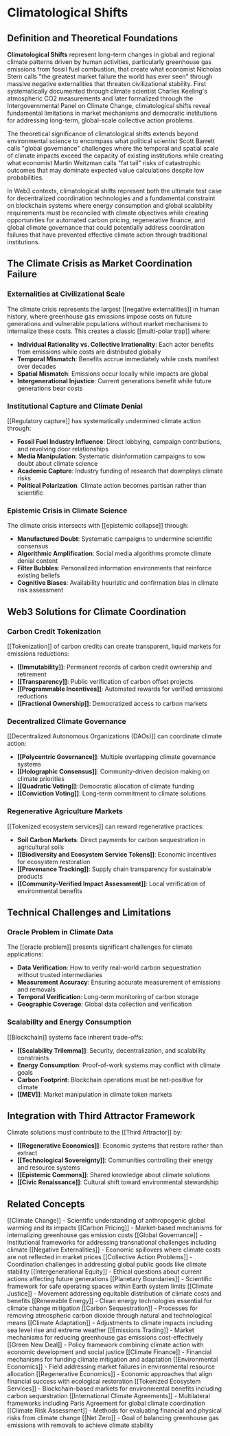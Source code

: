 # Climatological Shifts

## Definition and Theoretical Foundations

**Climatological Shifts** represent long-term changes in global and regional climate patterns driven by human activities, particularly greenhouse gas emissions from fossil fuel combustion, that create what economist Nicholas Stern calls "the greatest market failure the world has ever seen" through massive negative externalities that threaten civilizational stability. First systematically documented through climate scientist Charles Keeling's atmospheric CO2 measurements and later formalized through the Intergovernmental Panel on Climate Change, climatological shifts reveal fundamental limitations in market mechanisms and democratic institutions for addressing long-term, global-scale collective action problems.

The theoretical significance of climatological shifts extends beyond environmental science to encompass what political scientist Scott Barrett calls "global governance" challenges where the temporal and spatial scale of climate impacts exceed the capacity of existing institutions while creating what economist Martin Weitzman calls "fat tail" risks of catastrophic outcomes that may dominate expected value calculations despite low probabilities.

In Web3 contexts, climatological shifts represent both the ultimate test case for decentralized coordination technologies and a fundamental constraint on blockchain systems where energy consumption and global scalability requirements must be reconciled with climate objectives while creating opportunities for automated carbon pricing, regenerative finance, and global climate governance that could potentially address coordination failures that have prevented effective climate action through traditional institutions.

## The Climate Crisis as Market Coordination Failure

### Externalities at Civilizational Scale
The climate crisis represents the largest [[negative externalities]] in human history, where greenhouse gas emissions impose costs on future generations and vulnerable populations without market mechanisms to internalize these costs. This creates a classic [[multi-polar trap]] where:

- **Individual Rationality vs. Collective Irrationality**: Each actor benefits from emissions while costs are distributed globally
- **Temporal Mismatch**: Benefits accrue immediately while costs manifest over decades
- **Spatial Mismatch**: Emissions occur locally while impacts are global
- **Intergenerational Injustice**: Current generations benefit while future generations bear costs

### Institutional Capture and Climate Denial
[[Regulatory capture]] has systematically undermined climate action through:
- **Fossil Fuel Industry Influence**: Direct lobbying, campaign contributions, and revolving door relationships
- **Media Manipulation**: Systematic disinformation campaigns to sow doubt about climate science
- **Academic Capture**: Industry funding of research that downplays climate risks
- **Political Polarization**: Climate action becomes partisan rather than scientific

### Epistemic Crisis in Climate Science
The climate crisis intersects with [[epistemic collapse]] through:
- **Manufactured Doubt**: Systematic campaigns to undermine scientific consensus
- **Algorithmic Amplification**: Social media algorithms promote climate denial content
- **Filter Bubbles**: Personalized information environments that reinforce existing beliefs
- **Cognitive Biases**: Availability heuristic and confirmation bias in climate risk assessment

## Web3 Solutions for Climate Coordination

### Carbon Credit Tokenization
[[Tokenization]] of carbon credits can create transparent, liquid markets for emissions reductions:
- **[[Immutability]]**: Permanent records of carbon credit ownership and retirement
- **[[Transparency]]**: Public verification of carbon offset projects
- **[[Programmable Incentives]]**: Automated rewards for verified emissions reductions
- **[[Fractional Ownership]]**: Democratized access to carbon markets

### Decentralized Climate Governance
[[Decentralized Autonomous Organizations (DAOs)]] can coordinate climate action:
- **[[Polycentric Governance]]**: Multiple overlapping climate governance systems
- **[[Holographic Consensus]]**: Community-driven decision making on climate priorities
- **[[Quadratic Voting]]**: Democratic allocation of climate funding
- **[[Conviction Voting]]**: Long-term commitment to climate solutions

### Regenerative Agriculture Markets
[[Tokenized ecosystem services]] can reward regenerative practices:
- **Soil Carbon Markets**: Direct payments for carbon sequestration in agricultural soils
- **[[Biodiversity and Ecosystem Service Tokens]]**: Economic incentives for ecosystem restoration
- **[[Provenance Tracking]]**: Supply chain transparency for sustainable products
- **[[Community-Verified Impact Assessment]]**: Local verification of environmental benefits

## Technical Challenges and Limitations

### Oracle Problem in Climate Data
The [[oracle problem]] presents significant challenges for climate applications:
- **Data Verification**: How to verify real-world carbon sequestration without trusted intermediaries
- **Measurement Accuracy**: Ensuring accurate measurement of emissions and removals
- **Temporal Verification**: Long-term monitoring of carbon storage
- **Geographic Coverage**: Global data collection and verification

### Scalability and Energy Consumption
[[Blockchain]] systems face inherent trade-offs:
- **[[Scalability Trilemma]]**: Security, decentralization, and scalability constraints
- **Energy Consumption**: Proof-of-work systems may conflict with climate goals
- **Carbon Footprint**: Blockchain operations must be net-positive for climate
- **[[MEV]]**: Market manipulation in climate token markets

## Integration with Third Attractor Framework

Climate solutions must contribute to the [[Third Attractor]] by:
- **[[Regenerative Economics]]**: Economic systems that restore rather than extract
- **[[Technological Sovereignty]]**: Communities controlling their energy and resource systems
- **[[Epistemic Commons]]**: Shared knowledge about climate solutions
- **[[Civic Renaissance]]**: Cultural shift toward environmental stewardship

## Related Concepts

[[Climate Change]] - Scientific understanding of anthropogenic global warming and its impacts
[[Carbon Pricing]] - Market-based mechanisms for internalizing greenhouse gas emission costs
[[Global Governance]] - Institutional frameworks for addressing transnational challenges including climate
[[Negative Externalities]] - Economic spillovers where climate costs are not reflected in market prices
[[Collective Action Problems]] - Coordination challenges in addressing global public goods like climate stability
[[Intergenerational Equity]] - Ethical questions about current actions affecting future generations
[[Planetary Boundaries]] - Scientific framework for safe operating spaces within Earth system limits
[[Climate Justice]] - Movement addressing equitable distribution of climate costs and benefits
[[Renewable Energy]] - Clean energy technologies essential for climate change mitigation
[[Carbon Sequestration]] - Processes for removing atmospheric carbon dioxide through natural and technological means
[[Climate Adaptation]] - Adjustments to climate impacts including sea level rise and extreme weather
[[Emissions Trading]] - Market mechanisms for reducing greenhouse gas emissions cost-effectively
[[Green New Deal]] - Policy framework combining climate action with economic development and social justice
[[Climate Finance]] - Financial mechanisms for funding climate mitigation and adaptation
[[Environmental Economics]] - Field addressing market failures in environmental resource allocation
[[Regenerative Economics]] - Economic approaches that align financial success with ecological restoration
[[Tokenized Ecosystem Services]] - Blockchain-based markets for environmental benefits including carbon sequestration
[[International Climate Agreements]] - Multilateral frameworks including Paris Agreement for global climate coordination
[[Climate Risk Assessment]] - Methods for evaluating financial and physical risks from climate change
[[Net Zero]] - Goal of balancing greenhouse gas emissions with removals to achieve climate stability